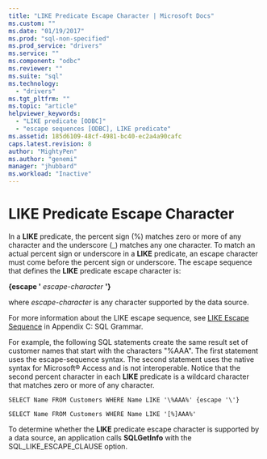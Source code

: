 ```yaml
---
title: "LIKE Predicate Escape Character | Microsoft Docs"
ms.custom: ""
ms.date: "01/19/2017"
ms.prod: "sql-non-specified"
ms.prod_service: "drivers"
ms.service: ""
ms.component: "odbc"
ms.reviewer: ""
ms.suite: "sql"
ms.technology: 
  - "drivers"
ms.tgt_pltfrm: ""
ms.topic: "article"
helpviewer_keywords: 
  - "LIKE predicate [ODBC]"
  - "escape sequences [ODBC], LIKE predicate"
ms.assetid: 185d6109-48cf-4981-bc40-ec2a4a90cafc
caps.latest.revision: 8
author: "MightyPen"
ms.author: "genemi"
manager: "jhubbard"
ms.workload: "Inactive"
---
```

# LIKE Predicate Escape Character
In a **LIKE** predicate, the percent sign (%) matches zero or more of any character and the underscore (_) matches any one character. To match an actual percent sign or underscore in a **LIKE** predicate, an escape character must come before the percent sign or underscore. The escape sequence that defines the **LIKE** predicate escape character is:  
  
 **{escape '** *escape-character* **'}**  
  
 where *escape-character* is any character supported by the data source.  
  
 For more information about the LIKE escape sequence, see [LIKE Escape Sequence](../../../odbc/reference/appendixes/like-escape-sequence.md) in Appendix C: SQL Grammar.  
  
 For example, the following SQL statements create the same result set of customer names that start with the characters "%AAA". The first statement uses the escape-sequence syntax. The second statement uses the native syntax for Microsoft® Access and is not interoperable. Notice that the second percent character in each **LIKE** predicate is a wildcard character that matches zero or more of any character.  
  
```  
SELECT Name FROM Customers WHERE Name LIKE '\%AAA%' {escape '\'}  
  
SELECT Name FROM Customers WHERE Name LIKE '[%]AAA%'  
```  
  
 To determine whether the **LIKE** predicate escape character is supported by a data source, an application calls **SQLGetInfo** with the SQL_LIKE_ESCAPE_CLAUSE option.
